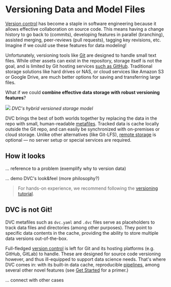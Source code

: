 # Versioning Data and Model Files

[Version control](https://en.wikipedia.org/wiki/Version_control) has become a
staple in software engineering because it allows effective collaboration on
source code. This means having a change history to go back to (commits),
developing features in parallel (branching), assisted merging, peer-reviews
(pull requests), tagging key revisions, etc. Imagine if we could use these
features for data modeling!

Unfortunately, versioning tools like [Git](https://git-scm.com/) are designed to
handle small text files. While other assets can exist in the repository, storage
itself is not the goal, and is limited by Git hosting services
[such as GitHub](https://docs.github.com/en/github/managing-large-files/what-is-my-disk-quota).
Traditional storage solutions like hard drives or NAS, or cloud services like
Amazon S3 or Google Drive, are much better options for saving and transferring
large files.

What if we could **combine effective data storage with robust versioning
features**?

![](/img/model-versioning-diagram.png) _DVC's hybrid versioned storage model_

DVC brings the best of both worlds together by replacing the data in the repo
with small, human-readable
[metafiles](/doc/user-guide/dvc-files-and-directories). Tracked data is
<abbr>cache</abbr> locally outside the Git repo, and can easily be synchronized
with on-premises or cloud storage. Unlike other alternatives (like Git-LFS),
[remote storage](/doc/command-reference/remote) is optional — no server setup or
special services are required.

## How it looks

... reference to a problem (exemplify why to version data)

... demo DVC's look&feel (more philosophy?)

> For hands-on experience, we recommend following the
> [versioning tutorial](/doc/use-cases/versioning-data-and-model-files).

## DVC is not Git!

DVC metafiles such as `dvc.yaml` and `.dvc` files serve as placeholders to track
data files and directories (among other purposes). They point to specific data
contents in the <abbr>cache</abbr>, providing the ability to store multiple data
versions out-of-the-box.

Full-fledged
[version control](https://git-scm.com/book/en/v2/Getting-Started-About-Version-Control)
is left for Git and its hosting platforms (e.g. GitHub, GitLab) to handle. These
are designed for source code versioning however, and thus ill-equipped to
support data science needs. That's where DVC comes in: with its built-in data
<abbr>cache</abbr>, reproducible [pipelines](/doc/start/data-pipelines), among
several other novel features (see [Get Started](/doc/start/) for a primer.)

... connect with other cases
